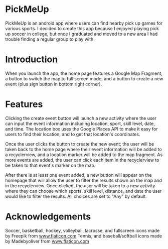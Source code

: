 # PickMeUp

PickMeUp is an android app where users can find nearby pick up games for various sports. I decided to create this app because I enjoyed playing pick up soccer in college, but once I graduated and moved to a new area I had trouble finding a regular group to play with.

# Introduction

When you launch the app, the home page features a Google Map Fragment, a button to switch the map to full screen mode, and a button to create a new event (plus sign button in bottom right corner).

# Features

Clicking the create event button will launch a new activity where the user can input the event information including location, sport, skill level, date, and time. The location box uses the Google Places API to make it easy for users to find their location, and to get that location's coordinates. 

Once the user clicks the button to create the new event; the user will be taken back to the home page where their event information will be added to a recyclerview, and a location marker will be added to the map fragment. As more events are added, the user can click each item in the recyclerview to be taken to that event's marker on the map.

After there is at least one event added, a new button will appear on the homepage that will allow the user to filter the results shown on the map and in the recyclerview. Once clicked, the user will be taken to a new activity where they can choose which sports, skill level, distance, and date the user would like to filter the results. All choices are set to "Any" by default.

# Acknowledgements 

Soccer, basketball, hockey, volleyball, lacrosse, and fullscreen icons made by Freepik from www.flaticon.com
Tennis, and baseball/softball icons made by Madebyoliver from www.flaticon.com
